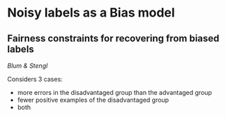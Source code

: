 # Noisy labels as a Bias model


## Fairness constraints for recovering from biased labels
_Blum & Stengl_

Considers 3 cases:
- more errors in the disadvantaged group than the advantaged group
- fewer positive examples of the disadvantaged group
- both
